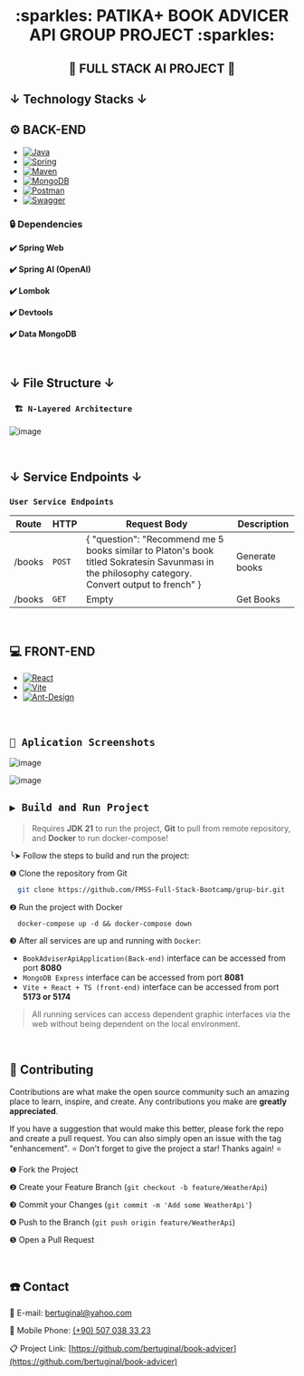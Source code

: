 
<div align="center"><h1> :sparkles: PATIKA+ BOOK ADVICER API GROUP PROJECT :sparkles: </h1></div>
<div align="center"><h2> 🚥 FULL STACK AI PROJECT 🚥 </h2> </div>


## ↓ Technology Stacks ↓

## ⚙️ BACK-END

* [![Java][Java-logo]][Java-url]
* [![Spring][Spring-logo]][Spring-url]
* [![Maven][Maven-logo]][Maven-url]
* [![MongoDB][Mongodb-logo]][Mongodb-url]
* [![Postman][Postman-logo]][Postman-url]
* [![Swagger][Swagger-logo]][Swagger-url]
       

### 🔒 Dependencies
 
<b>✔️ Spring Web </b>

<b>✔️ Spring AI (OpenAI) </b>

<b>✔️ Lombok </b>

<b>✔️ Devtools </b>

<b>✔️ Data MongoDB </b>

&nbsp; 

## ↓ File Structure ↓

### ` 🏗️ N-Layered Architecture`

![image](https://github.com/bertuginal/book-advicer/assets/73167951/a412a4f7-875a-4979-a1d2-c581645fb43d)

&nbsp; 

## ↓ Service Endpoints ↓

### `User Service Endpoints`
| Route                  | HTTP     | Request Body                                                                                                                                                                                | Description 	     |
|------------------------|----------|---------------------------------------------------------------------------------------------------------------------------------------------------------------------------------------------|-------------------|
| /books                 | `POST`   | { "question": "Recommend me 5 books similar to Platon's book titled Sokratesin Savunması in the philosophy category. Convert output to french" }                                            | Generate books    |
| /books                 | `GET`    | Empty                                                                                                                                                                                      | Get Books         |

&nbsp; 

      
## 💻 FRONT-END

* [![React][React-logo]][React-url]
* [![Vite][Vite-logo]][Vite-url]
* [![Ant-Design][Ant-Design-logo]][Ant-Design-url]

&nbsp; 

##  `📸 Aplication Screenshots` 

![image](https://github.com/bertuginal/book-advicer/assets/73167951/b1f8892a-91da-4959-aa77-21ae5b591f98)

![image](https://github.com/bertuginal/book-advicer/assets/73167951/dea4f488-f8d5-442c-a5a8-28b602684e31)



## `▶︎ Build and Run Project`
> Requires **JDK 21** to run the project, **Git** to pull from remote repository, and **Docker** to run docker-compose!

╰➤ Follow the steps to build and run the project:

❶ Clone the repository from Git
```bash
  git clone https://github.com/FMSS-Full-Stack-Bootcamp/grup-bir.git
```

❷ Run the project with Docker
```shell
  docker-compose up -d && docker-compose down 
```
❸ After all services are up and running with `Docker`:
- `BookAdviserApiApplication(Back-end)` interface can be accessed from port **8080**
- `MongoDB Express` interface can be accessed from port **8081**
- `Vite + React + TS (front-end)` interface can be accessed from port **5173 or 5174**
> All running services can access dependent graphic interfaces via the web without being dependent on the local environment.

&nbsp; 

## 🌱 Contributing

Contributions are what make the open source community such an amazing place to learn, inspire, and create. Any contributions you make are **greatly appreciated**.

If you have a suggestion that would make this better, please fork the repo and create a pull request. You can also simply open an issue with the tag "enhancement".
⭐ Don't forget to give the project a star! Thanks again! ⭐

❶ Fork the Project

❷ Create your Feature Branch (`git checkout -b feature/WeatherApi`)

❸  Commit your Changes (`git commit -m 'Add some WeatherApi'`)

❹  Push to the Branch (`git push origin feature/WeatherApi`)

❺ Open a Pull Request
   

&nbsp; 

<!-- CONTACT -->
## ☎️ Contact

📧 E-mail: [bertuginal@yahoo.com](mailto:bertuginal@yahoo.com)

📱 Mobile Phone: [(+90) 507 038 33 23](mailto:+905070383323)

📋 Project Link: [https://github.com/bertuginal/book-advicer](https://github.com/bertuginal/book-advicer)


<!-- MARKDOWN LINKS & IMAGES -->
<!-- https://www.markdownguide.org/basic-syntax/#reference-style-links -->
[contributors-shield]: https://img.shields.io/github/contributors/othneildrew/Best-README-Template.svg?style=for-the-badge
[contributors-url]: https://github.com/othneildrew/Best-README-Template/graphs/contributors
[forks-shield]: https://img.shields.io/github/forks/othneildrew/Best-README-Template.svg?style=for-the-badge
[forks-url]: https://github.com/othneildrew/Best-README-Template/network/members
[stars-shield]: https://img.shields.io/github/stars/othneildrew/Best-README-Template.svg?style=for-the-badge
[stars-url]: https://github.com/othneildrew/Best-README-Template/stargazers
[issues-shield]: https://img.shields.io/github/issues/othneildrew/Best-README-Template.svg?style=for-the-badge
[issues-url]: https://github.com/othneildrew/Best-README-Template/issues
[license-shield]: https://img.shields.io/github/license/othneildrew/Best-README-Template.svg?style=for-the-badge
[license-url]: https://github.com/othneildrew/Best-README-Template/blob/master/LICENSE.txt
[linkedin-shield]: https://img.shields.io/badge/-LinkedIn-black.svg?style=for-the-badge&logo=linkedin&colorB=555
[linkedin-url]: https://linkedin.com/in/othneildrew
[product-screenshot]: images/screenshot.png

[Java-logo]: https://img.shields.io/badge/java-000000?style=for-the-badge&logo=spring&logoColor=white
[Java-url]: https://www.java.com/tr/
[Spring-logo]: https://img.shields.io/badge/Spring_Boot-DD0031?style=for-the-badge&logo=springboot&logoColor=white
[Spring-url]: https://spring.io/
[Maven-logo]: https://img.shields.io/badge/maven-0769AD?style=for-the-badge&logo=jquery&logoColor=white
[Maven-url]: https://maven.apache.org
[Mongodb-logo]: https://img.shields.io/badge/Mongo_DB_(Database)-4A4A55?style=for-the-badge&logo=mongodb&logoColor=FF3E00
[Mongodb-url]: https://www.mongodb.com
[Postman-logo]: https://img.shields.io/badge/Postman-FF2D20?style=for-the-badge&logo=postman&logoColor=white
[Postman-url]: https://swagger.io
[Swagger-logo]: https://img.shields.io/badge/Swagger-563D7C?style=for-the-badge&logo=swagger&logoColor=white
[Swagger-url]: https://swagger.io
[Rest-logo]: https://img.shields.io/badge/Rest_Template-563D7C?style=for-the-badge&logo=rest&logoColor=white
[Rest-url]: https://img.shields.io/badge/Rest_Template-563D7C?style=for-the-badge&logo=rest&logoColor=white
[React-logo]: https://img.shields.io/badge/React-20232A?style=for-the-badge&logo=react&logoColor=61DAFB
[React-url]: https://reactjs.org/
[Vite-logo]: https://img.shields.io/badge/vite.js-35495E?style=for-the-badge&logo=vuedotjs&logoColor=906DFE
[Vite-url]: https://vitejs.dev
[Ant-Design-logo]: https://img.shields.io/badge/ant_design_(UI)-35495E?style=for-the-badge&logo=antdesign&logoColor=F7515E
[Ant-Design-url]: https://ant.design

[Vue-logo]: https://img.shields.io/badge/Vue.js-35495E?style=for-the-badge&logo=vuedotjs&logoColor=4FC08D
[Vue-url]: https://vuejs.org/
[Angular.io]: https://img.shields.io/badge/Angular-DD0031?style=for-the-badge&logo=angular&logoColor=white
[Angular-url]: https://angular.io/
[Svelte.dev]: https://img.shields.io/badge/Svelte-4A4A55?style=for-the-badge&logo=svelte&logoColor=FF3E00
[Svelte-url]: https://svelte.dev/
[Laravel.com]: https://img.shields.io/badge/Laravel-FF2D20?style=for-the-badge&logo=laravel&logoColor=white
[Laravel-url]: https://laravel.com
[Bootstrap.com]: https://img.shields.io/badge/Bootstrap-563D7C?style=for-the-badge&logo=bootstrap&logoColor=white
[Bootstrap-url]: https://getbootstrap.com
[JQuery.com]: https://img.shields.io/badge/jQuery-0769AD?style=for-the-badge&logo=jquery&logoColor=white
[JQuery-url]: https://jquery.com 


